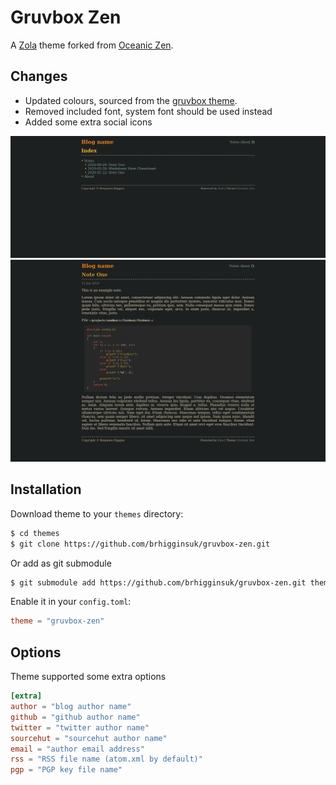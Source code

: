 # Gruvbox Zen

A [Zola](https://www.getzola.org/) theme forked from [Oceanic
Zen](https://github.com/brhigginsuk/gruvbox-zen).

## Changes
- Updated colours, sourced from the [gruvbox theme](https://github.com/morhetz/gruvbox).
- Removed included font, system font should be used instead
- Added some extra social icons

![Screenshot](screenshot-index.png)
![Screenshot](screenshot.png)

## Installation

Download theme to your `themes` directory:

```bash
$ cd themes
$ git clone https://github.com/brhigginsuk/gruvbox-zen.git
```

Or add as git submodule

```bash
$ git submodule add https://github.com/brhigginsuk/gruvbox-zen.git themes/gruvbox-zen
```

Enable it in your `config.toml`:

```toml
theme = "gruvbox-zen"
```

## Options

Theme supported some extra options

```toml
[extra]
author = "blog author name"
github = "github author name"
twitter = "twitter author name"
sourcehut = "sourcehut author name"
email = "author email address"
rss = "RSS file name (atom.xml by default)"
pgp = "PGP key file name"
```
